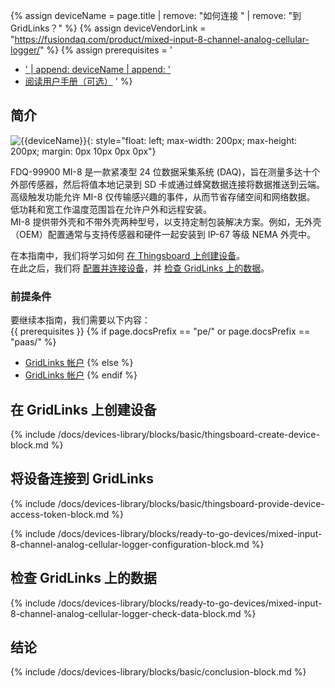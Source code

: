{% assign deviceName = page.title | remove: "如何连接 " | remove: "到 GridLinks？" %}
{% assign deviceVendorLink = "https://fusiondaq.com/product/mixed-input-8-channel-analog-cellular-logger/" %} 
{% assign prerequisites = '
- <a href="' | append: deviceVendorLink | append: '" target="_blank">' | append: deviceName | append: '</a>
- [阅读用户手册（可选）](https://fusiondaq.com/wp-content/uploads/2023/01/LTEdaq_OperatingManual-1.pdf)
'
 %}

## 简介

![{{deviceName}}](/images/devices-library/{{page.deviceImageFileName}}){: style="float: left; max-width: 200px; max-height: 200px; margin: 0px 10px 0px 0px"}

FDQ-99900 MI-8 是一款紧凑型 24 位数据采集系统 (DAQ)，旨在测量多达十个外部传感器，然后将值本地记录到 SD 卡或通过蜂窝数据连接将数据推送到云端。  
高级触发功能允许 MI-8 仅传输感兴趣的事件，从而节省存储空间和网络数据。  
低功耗和宽工作温度范围旨在允许户外和远程安装。  
MI-8 提供带外壳和不带外壳两种型号，以支持定制包装解决方案。例如，无外壳（OEM）配置通常与支持传感器和硬件一起安装到 IP-67 等级 NEMA 外壳中。  

在本指南中，我们将学习如何 [在 Thingsboard 上创建设备](#create-device-on-thingsboard)。  
在此之后，我们将 [配置并连接设备](#connect-device-to-thingsboard)，并 [检查 GridLinks 上的数据](#check-data-on-thingsboard)。  

### 前提条件

要继续本指南，我们需要以下内容：  
{{ prerequisites }}
{% if page.docsPrefix == "pe/" or page.docsPrefix == "paas/" %}
- [GridLinks 帐户](https://gridlinks.codingas.com)
{% else %}
- [GridLinks 帐户](https://gridlinks.codingas.com)
{% endif %}

## 在 GridLinks 上创建设备

{% include /docs/devices-library/blocks/basic/thingsboard-create-device-block.md %}

## 将设备连接到 GridLinks

{% include /docs/devices-library/blocks/basic/thingsboard-provide-device-access-token-block.md %}

{% include /docs/devices-library/blocks/ready-to-go-devices/mixed-input-8-channel-analog-cellular-logger-configuration-block.md %}

## 检查 GridLinks 上的数据

{% include /docs/devices-library/blocks/ready-to-go-devices/mixed-input-8-channel-analog-cellular-logger-check-data-block.md %}

## 结论

{% include /docs/devices-library/blocks/basic/conclusion-block.md %}